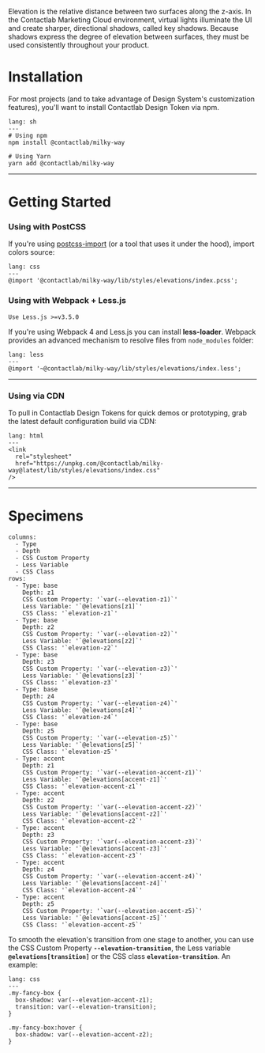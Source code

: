 Elevation is the relative distance between two surfaces along the z-axis. In the Contactlab Marketing Cloud environment, virtual lights illuminate the UI and create sharper, directional shadows, called key shadows. Because shadows express the degree of elevation between surfaces, they must be used consistently throughout your product.

# Installation

For most projects (and to take advantage of Design System's customization features), you'll want to install Contactlab Design Token via npm.

```code
lang: sh
---
# Using npm
npm install @contactlab/milky-way

# Using Yarn
yarn add @contactlab/milky-way
```

---

# Getting Started

### Using with PostCSS

If you're using [postcss-import](https://github.com/postcss/postcss-import) (or a tool that uses it under the hood), import colors source:

```code
lang: css
---
@import '@contactlab/milky-way/lib/styles/elevations/index.pcss';
```

### Using with Webpack + Less.js

```hint
Use Less.js >=v3.5.0
```

If you're using Webpack 4 and Less.js you can install **less-loader**. Webpack provides an advanced mechanism to resolve files from `node_modules` folder:

```code
lang: less
---
@import '~@contactlab/milky-way/lib/styles/elevations/index.less';
```

---

### Using via CDN

To pull in Contactlab Design Tokens for quick demos or prototyping, grab the latest default configuration build via CDN:

```code
lang: html
---
<link
  rel="stylesheet"
  href="https://unpkg.com/@contactlab/milky-way@latest/lib/styles/elevations/index.css"
/>
```

---

# Specimens

```table|span-6
columns:
  - Type
  - Depth
  - CSS Custom Property
  - Less Variable
  - CSS Class
rows:
  - Type: base
    Depth: z1
    CSS Custom Property: '`var(--elevation-z1)`'
    Less Variable: '`@elevations[z1]`'
    CSS Class: '`elevation-z1`'
  - Type: base
    Depth: z2
    CSS Custom Property: '`var(--elevation-z2)`'
    Less Variable: '`@elevations[z2]`'
    CSS Class: '`elevation-z2`'
  - Type: base
    Depth: z3
    CSS Custom Property: '`var(--elevation-z3)`'
    Less Variable: '`@elevations[z3]`'
    CSS Class: '`elevation-z3`'
  - Type: base
    Depth: z4
    CSS Custom Property: '`var(--elevation-z4)`'
    Less Variable: '`@elevations[z4]`'
    CSS Class: '`elevation-z4`'
  - Type: base
    Depth: z5
    CSS Custom Property: '`var(--elevation-z5)`'
    Less Variable: '`@elevations[z5]`'
    CSS Class: '`elevation-z5`'
  - Type: accent
    Depth: z1
    CSS Custom Property: '`var(--elevation-accent-z1)`'
    Less Variable: '`@elevations[accent-z1]`'
    CSS Class: '`elevation-accent-z1`'
  - Type: accent
    Depth: z2
    CSS Custom Property: '`var(--elevation-accent-z2)`'
    Less Variable: '`@elevations[accent-z2]`'
    CSS Class: '`elevation-accent-z2`'
  - Type: accent
    Depth: z3
    CSS Custom Property: '`var(--elevation-accent-z3)`'
    Less Variable: '`@elevations[accent-z3]`'
    CSS Class: '`elevation-accent-z3`'
  - Type: accent
    Depth: z4
    CSS Custom Property: '`var(--elevation-accent-z4)`'
    Less Variable: '`@elevations[accent-z4]`'
    CSS Class: '`elevation-accent-z4`'
  - Type: accent
    Depth: z5
    CSS Custom Property: '`var(--elevation-accent-z5)`'
    Less Variable: '`@elevations[accent-z5]`'
    CSS Class: '`elevation-accent-z5`'
```

To smooth the elevation's transition from one stage to another, you can use the CSS Custom Property **`--elevation-transition`**, the Less variable **`@elevations[transition]`** or the CSS class **`elevation-transition`**.
An example:

```code
lang: css
---
.my-fancy-box {
  box-shadow: var(--elevation-accent-z1);
  transition: var(--elevation-transition);
}

.my-fancy-box:hover {
  box-shadow: var(--elevation-accent-z2);
}
```
